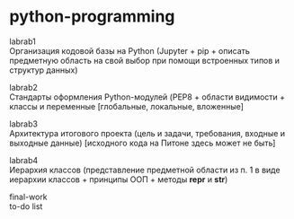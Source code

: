 # python-programming  

labrab1  
Организация кодовой базы на Python (Jupyter + pip + описать предметную область на свой выбор при помощи встроенных типов и структур данных)  

labrab2  
Стандарты оформления Python-модулей (PEP8 + области видимости + классы и переменные [глобальные, локальные, вложенные]  

labrab3  
Архитектура итогового проекта (цель и задачи, требования, входные и выходные данные) [исходного кода на Питоне здесь может не быть]  

labrab4  
Иерархия классов (представление предметной области из п. 1 в виде иерархии классов + принципы ООП + методы __repr__ и __str__)  

final-work  
to-do list
